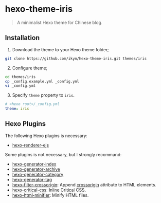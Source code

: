 # hexo-theme-iris

> A minimalist Hexo theme for Chinese blog.

## Installation

1. Download the theme to your Hexo theme folder;

``` bash
git clone https://github.com/ikym/hexo-theme-iris.git themes/iris
```

2. Configure theme;

```bash
cd themes/iris
cp _config.example.yml _config.yml
vi _config.yml
```

3. Specify `theme` property to `iris`.

```yaml
# <hexo root>/_config.yml
theme: iris
```

## Hexo Plugins

The following Hexo plugins is necessary:

* [hexo-renderer-ejs](https://www.npmjs.com/package/hexo-renderer-ejs)

Some plugins is not necessary, but I strongly recommand:

* [hexo-generator-index](https://www.npmjs.com/package/hexo-generator-index)
* [hexo-generator-archive](https://www.npmjs.com/package/hexo-generator-archive)
* [hexo-generator-category](https://www.npmjs.com/package/hexo-generator-category)
* [hexo-generator-tag](https://www.npmjs.com/package/hexo-generator-tag)
* [hexo-filter-crossorigin](https://www.npmjs.com/package/hexo-filter-crossorigin): Append [crossorigin](https://developer.mozilla.org/en-US/docs/Web/HTML/CORS_settings_attributes) attribute to HTML elements.
* [hexo-critical-css](https://github.com/john-whitley/hexo-critical-css): Inline Critical CSS.
* [hexo-html-minifier](https://github.com/hexojs/hexo-html-minifier): Minify HTML files.

